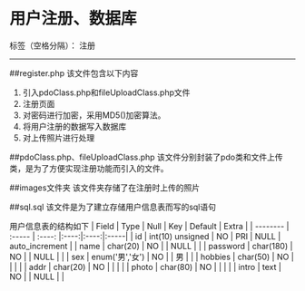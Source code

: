 ﻿# 用户注册、数据库

标签（空格分隔）： 注册

---

##register.php
该文件包含以下内容

 1. 引入pdoClass.php和fileUploadClass.php文件
 2. 注册页面
 3. 对密码进行加密，采用MD5()加密算法。
 4. 将用户注册的数据写入数据库
 5. 对上传照片进行处理

##pdoClass.php、fileUploadClass.php
该文件分别封装了pdo类和文件上传类，是为了方便实现注册功能而引入的文件。

##images文件夹
该文件夹存储了在注册时上传的照片

##sql.sql
该文件是为了建立存储用户信息表而写的sql语句

用户信息表的结构如下
| Field    | Type              | Null | Key | Default | Extra          |
| --------   | :-----  | :----:  |:----:|:----:|:-----|
| id       | int(10) unsigned  | NO   | PRI | NULL    | auto_increment |
| name     | char(20)          | NO   |     | NULL    |                |
| password | char(180)         | NO   |     | NULL    |                |
| sex      | enum('男','女')   | NO   |     | 男      |                |
| hobbies  | char(50)          | NO   |     |         |                |
| addr     | char(20)          | NO   |     |         |                |
| photo    | char(80)          | NO   |     |         |                |
| intro    | text              | NO   |     | NULL    |                |




